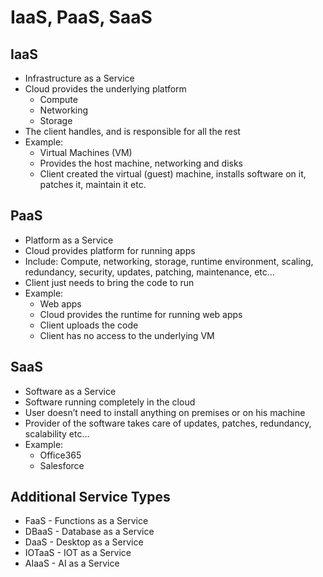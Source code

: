 # IaaS, PaaS, SaaS

## IaaS
- Infrastructure as a Service
- Cloud provides the underlying platform
    - Compute
    - Networking
    - Storage
- The client handles, and is responsible for all the rest
- Example:
    - Virtual Machines (VM)
    - Provides the host machine, networking and disks
    - Client created the virtual (guest) machine, installs software on it, patches it, maintain it etc.

## PaaS
- Platform as a Service
- Cloud provides platform for running apps
- Include: Compute, networking, storage, runtime environment, scaling, redundancy, security, updates, patching, maintenance, etc…
- Client just needs to bring the code to run
- Example:
    - Web apps
    - Cloud provides the runtime for running web apps
    - Client uploads the code
    - Client has no access to the underlying VM

## SaaS
- Software as a Service
- Software running completely in the cloud
- User doesn’t need to install anything on premises or on his machine
- Provider of the software takes care of updates, patches, redundancy, scalability etc…
- Example:
    - Office365
    - Salesforce

## Additional Service Types
- FaaS - Functions as a Service
- DBaaS - Database as a Service
- DaaS - Desktop as a Service
- IOTaaS - IOT as a Service
- AIaaS - AI as a Service

